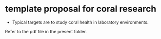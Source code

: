 # template proposal for coral research

 - Typical targets are to study coral health in laboratory environments.

Refer to the pdf file in the present folder.



